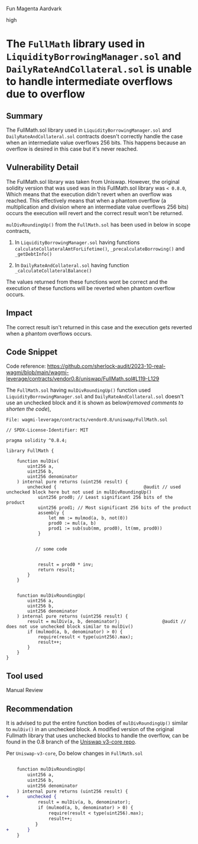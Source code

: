 Fun Magenta Aardvark

high

# The `FullMath` library used in `LiquidityBorrowingManager.sol` and `DailyRateAndCollateral.sol` is unable to handle intermediate overflows due to overflow
## Summary
The FullMath.sol library used in `LiquidityBorrowingManager.sol` and `DailyRateAndCollateral.sol` contracts doesn't correctly handle the case when an intermediate value overflows 256 bits. This happens because an overflow is desired in this case but it's never reached.

## Vulnerability Detail
The FullMath.sol library was taken from Uniswap. However, the original solidity version that was used was in this FullMath.sol library was `< 0.8.0`, Which means that the execution didn't revert when an overflow was reached. This effectively means that when a phantom overflow (a multiplication and division where an intermediate value overflows 256 bits) occurs the execution will revert and the correct result won't be returned. 

`mulDivRoundingUp()` from the `FullMath.sol` has been used in below in scope contracts,

1) In `LiquidityBorrowingManager.sol` having functions `calculateCollateralAmtForLifetime()`, `_precalculateBorrowing()` and `_getDebtInfo()`

2) In `DailyRateAndCollateral.sol` having function `_calculateCollateralBalance()`

The values returned from these functions wont be correct and the execution of these functions will be reverted when phantom overflow occurs.

## Impact
The correct result isn't returned in this case and the execution gets reverted when a phantom overflows occurs.

## Code Snippet
Code reference: https://github.com/sherlock-audit/2023-10-real-wagmi/blob/main/wagmi-leverage/contracts/vendor0.8/uniswap/FullMath.sol#L119-L129

The `FullMath.sol` having `mulDivRoundingUp()` function used `LiquidityBorrowingManager.sol` and `DailyRateAndCollateral.sol`  doesn't use an unchecked block and it is shown as below(_removed comments to shorten the code_),

```Solidity
File: wagmi-leverage/contracts/vendor0.8/uniswap/FullMath.sol

// SPDX-License-Identifier: MIT

pragma solidity ^0.8.4;

library FullMath {

    function mulDiv(
        uint256 a,
        uint256 b,
        uint256 denominator
    ) internal pure returns (uint256 result) {
        unchecked {                                 @audit // used unchecked block here but not used in mulDivRoundingUp()
            uint256 prod0; // Least significant 256 bits of the product
            uint256 prod1; // Most significant 256 bits of the product
            assembly {
                let mm := mulmod(a, b, not(0))
                prod0 := mul(a, b)
                prod1 := sub(sub(mm, prod0), lt(mm, prod0))
            }


           // some code


            result = prod0 * inv;
            return result;
        }
    }


    function mulDivRoundingUp(
        uint256 a,
        uint256 b,
        uint256 denominator
    ) internal pure returns (uint256 result) {
        result = mulDiv(a, b, denominator);                @audit // does not use unchecked block similar to mulDiv()
        if (mulmod(a, b, denominator) > 0) {
            require(result < type(uint256).max);
            result++;
        }
    }
}
```

## Tool used
Manual Review

## Recommendation
It is advised to put the entire function bodies of `mulDivRoundingUp()` similar to `mulDiv()` in an unchecked block. A modified version of the original Fullmath library that uses unchecked blocks to handle the overflow, can be found in the 0.8 branch of the [Uniswap v3-core repo](https://github.com/Uniswap/v3-core/blob/0.8/contracts/libraries/FullMath.sol).

Per `Uniswap-v3-core`, Do below changes in `FullMath.sol`

```diff

    function mulDivRoundingUp(
        uint256 a,
        uint256 b,
        uint256 denominator
    ) internal pure returns (uint256 result) {
+       unchecked {
            result = mulDiv(a, b, denominator);
            if (mulmod(a, b, denominator) > 0) {
                require(result < type(uint256).max);
                result++;
           }
+       }
    }
```